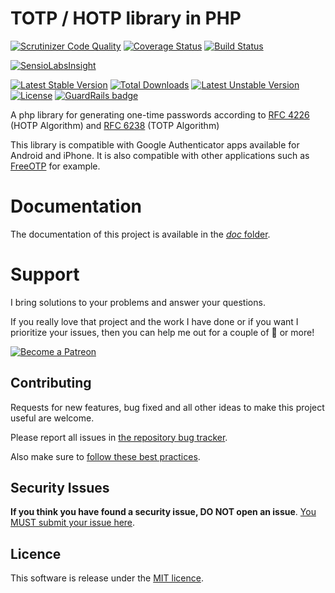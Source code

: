 TOTP / HOTP library in PHP
==========================

[![Scrutinizer Code Quality](https://scrutinizer-ci.com/g/Spomky-Labs/otphp/badges/quality-score.png?b=v10.0)](https://scrutinizer-ci.com/g/Spomky-Labs/otphp/?branch=v10.0)
[![Coverage Status](https://coveralls.io/repos/Spomky-Labs/otphp/badge.svg?branch=v10.0&service=github)](https://coveralls.io/github/Spomky-Labs/otphp?branch=v10.0)
[![Build Status](https://travis-ci.org/Spomky-Labs/otphp.svg?branch=v10.0)](https://travis-ci.org/Spomky-Labs/otphp)

[![SensioLabsInsight](https://insight.sensiolabs.com/projects/49e5925d-0dd8-4b89-a215-5eb33b4d96d9/big.png)](https://insight.sensiolabs.com/projects/49e5925d-0dd8-4b89-a215-5eb33b4d96d9)

[![Latest Stable Version](https://poser.pugx.org/spomky-labs/otphp/v/stable.png)](https://packagist.org/packages/spomky-labs/otphp)
[![Total Downloads](https://poser.pugx.org/spomky-labs/otphp/downloads.png)](https://packagist.org/packages/spomky-labs/otphp)
[![Latest Unstable Version](https://poser.pugx.org/spomky-labs/otphp/v/unstable.png)](https://packagist.org/packages/spomky-labs/otphp)
[![License](https://poser.pugx.org/spomky-labs/otphp/license.png)](https://packagist.org/packages/spomky-labs/otphp)
[![GuardRails badge](https://badges.production.guardrails.io/Spomky-Labs/otphp.svg)](https://www.guardrails.io)

A php library for generating one-time passwords according to [RFC 4226](http://tools.ietf.org/html/rfc4226) (HOTP Algorithm) and [RFC 6238](http://tools.ietf.org/html/rfc6238) (TOTP Algorithm)

This library is compatible with Google Authenticator apps available for Android and iPhone.
It is also compatible with other applications such as [FreeOTP](https://play.google.com/store/apps/details?id=org.fedorahosted.freeotp) for example.

# Documentation


The documentation of this project is available in the [*doc* folder](doc/index.md).

# Support

I bring solutions to your problems and answer your questions.

If you really love that project and the work I have done or if you want I prioritize your issues, then you can help me out for a couple of :beers: or more!

[![Become a Patreon](https://c5.patreon.com/external/logo/become_a_patron_button.png)](https://www.patreon.com/FlorentMorselli)

## Contributing

Requests for new features, bug fixed and all other ideas to make this project useful are welcome.

Please report all issues in [the repository bug tracker](hhttps://github.com/Spomky-Labs/otphp/issues).

Also make sure to [follow these best practices](.github/CONTRIBUTING.md).

## Security Issues

**If you think you have found a security issue, DO NOT open an issue**. [You MUST submit your issue here](https://gitter.im/Spomky/).

## Licence

This software is release under the [MIT licence](LICENSE).
